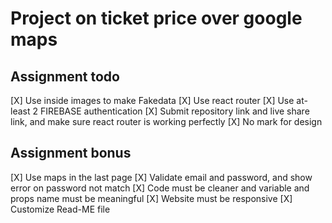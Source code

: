 # Project on ticket price over google maps

## Assignment todo

 [X] Use inside images to make Fakedata
 [X] Use react router
 [X] Use at-least 2 FIREBASE authentication
 [X] Submit repository link and live share link, and make sure react router is working perfectly
 [X] No mark for design
## Assignment bonus

 [X] Use maps in the last page
 [X] Validate email and password, and show error on password not match
 [X] Code must be cleaner and variable and props name must be meaningful
 [X] Website must be responsive
 [X] Customize Read-ME file
